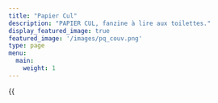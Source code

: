 ```yaml
---
title: "Papier Cul"
description: "PAPIER CUL, fanzine à lire aux toilettes."
display_featured_image: true
featured_image: '/images/pq_couv.png'
type: page
menu:
  main:
    weight: 1
---
```

<section class="fanzine-line">
	<div class="fanzine-description">
		{{<title "Acheter le fanzine" >}}
		<ul>
			<li>Le fanzine est disponible à prix libre. C'est-à-dire que tu donnes ce que tu veux et ce que tu peux.</li>
			<li>Le fanzine sera envoyé en PDF sur ton adresse mail.</li>
			<li>L'achat du fanzine (peu importe le prix.) t'offre une adhesion à l'association Origamie.</li>
			<li>Tous les bénéfices de la vente du fanzine seront déstinés à la rémunération des artistes ayant collaboré et au fonctionnement de l'association.</li>
		</ul>
	</div>
	<div class="fanzine-product">
		<div class="payhip-embed-page" data-key="1qcd">PQ Le Fanzine</div>
	</div>
</section>

{{<title "Papier Cul, le fanzine" >}}

Papier Cul est un fanzine de divertissement artistique et engagé. 

Créé en 2020 par le collectif ORIGAMIE, ce fanzine met en avant des artistes indépendants et offre à ceux qui y participent une liberté de ton totale. 

Le numéro zéro de Papier Cul sort en mai 2020 et doit s’adapter au format webzine pour exister malgré la pandémie du COVID-19.

Ce numéro est accessible à prix libre afin de le rendre accessible au plus grand nombre et également de pouvoir dégager des bénéfices afin de pouvoir rémunérer les différents artistes qui ont collaborés. 

Bonne lecture.

{{<title "Pourquoi le prix libre ?" >}}

Le prix libre est une prat​iq​ue de solid​ar​ité, chaque individu·e, quels que soient ses reven​us, peut bénéf​ic​ier des mêmes serv​ic​es.

Le prix libre implique aussi une notion de resp​ons​ab​il​is​at​ion, d’entraide et d’échange. La mise en place d’un prix libre répond à un désir de non-surc​onsomm​at​ion (récup, dons, prêt, etc.), de volont​ar​iat et d’invent​iv​ité.

Par ce concept, ce n’est pas le vend​eur qui fixe le prix, mais le consommateur. Il s’agit de part​ic​ip​er à la haut​eur de ses moyens et de ses envies. Quels sont mes moyens ? Quels sont les frais occasionnés pour le vendeur ? À quel point ai-je envie de participer ? Etc...

On s’éloigne ainsi d’une attitude consommatrice et consumériste, où la somme que l’on donne est un geste rapide et automatique.


<script type="text/javascript" src="https://payhip.com/embed-page.js?v=24u68984"></script>

